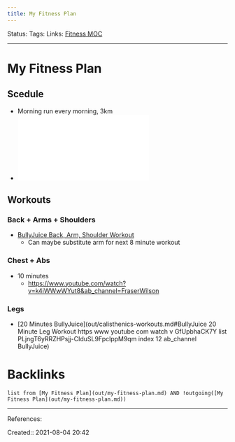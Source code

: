 ```yaml
---
title: My Fitness Plan
---
```

Status:
Tags: 
Links: [Fitness MOC](out/fitness-moc.md)
___
# My Fitness Plan
## Scedule
- Morning run every morning, 3km
- ![Fitness Plan Weekly Schedules](out/fitness-plan-weekly-schedules.md#Structure)
## Workouts
### Back + Arms + Shoulders
- [BullyJuice Back, Arm, Shoulder Workout](out/bullyjuice-back-arm-shoulder-workout.md)
	- Can maybe substitute arm for next 8 minute workout
### Chest + Abs
- 10 minutes
	- https://www.youtube.com/watch?v=k4iWWwWYut8&ab_channel=FraserWilson
### Legs
- [20 Minutes BullyJuice](out/calisthenics-workouts.md#BullyJuice 20 Minute Leg Workout https www youtube com watch v GfUpbhaCK7Y list PLjngT6yRRZHPsjj-CIduSL9FpclppM9qm index 12 ab_channel BullyJuice)
# Backlinks
```dataview
list from [My Fitness Plan](out/my-fitness-plan.md) AND !outgoing([My Fitness Plan](out/my-fitness-plan.md))
```
___
References:

Created:: 2021-08-04 20:42

